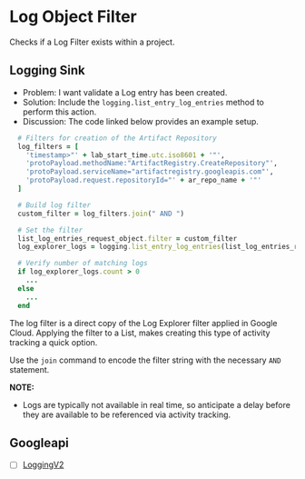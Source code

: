 # Log Object Filter 

Checks if a Log Filter exists within a project.

## Logging Sink 

* Problem: I want validate a Log entry has been created.
* Solution: Include the `logging.list_entry_log_entries` method to perform this action.
* Discussion: The code linked below provides an example setup.

```ruby
  # Filters for creation of the Artifact Repository
  log_filters = [
    'timestamp>"' + lab_start_time.utc.iso8601 + '"',
    'protoPayload.methodName:"ArtifactRegistry.CreateRepository"',
    'protoPayload.serviceName="artifactregistry.googleapis.com"',
    'protoPayload.request.repositoryId="' + ar_repo_name + '"'
  ]

  # Build log filter
  custom_filter = log_filters.join(" AND ")

  # Set the filter
  list_log_entries_request_object.filter = custom_filter
  log_explorer_logs = logging.list_entry_log_entries(list_log_entries_request_object)&.entries || []

  # Verify number of matching logs
  if log_explorer_logs.count > 0
    ...
  else
    ...
  end
```

The log filter is a direct copy of the Log Explorer filter applied in Google Cloud.
Applying the filter to a List, makes creating this type of activity tracking a quick option.

Use the `join` command to encode the filter string with the necessary `AND` statement.

__NOTE:__ 

* Logs are typically not available in real time, so anticipate a delay before they are available to be referenced via activity tracking.

## Googleapi 

-[ ] [LoggingV2](https://googleapis.dev/ruby/google-api-client/latest/Google/Apis/LoggingV2.html) 
